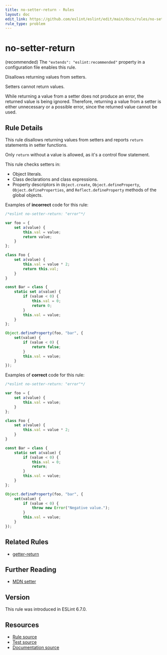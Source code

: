 ```yaml
---
title: no-setter-return - Rules
layout: doc
edit_link: https://github.com/eslint/eslint/edit/main/docs/rules/no-setter-return.md
rule_type: problem
---
```

<!-- Note: No pull requests accepted for this file. See README.md in the root directory for details. -->

# no-setter-return

(recommended) The `"extends": "eslint:recommended"` property in a configuration file enables this rule.

Disallows returning values from setters.

Setters cannot return values.

While returning a value from a setter does not produce an error, the returned value is being ignored. Therefore, returning a value from a setter is either unnecessary or a possible error, since the returned value cannot be used.

## Rule Details

This rule disallows returning values from setters and reports `return` statements in setter functions.

Only `return` without a value is allowed, as it's a control flow statement.

This rule checks setters in:

* Object literals.
* Class declarations and class expressions.
* Property descriptors in `Object.create`, `Object.defineProperty`, `Object.defineProperties`, and `Reflect.defineProperty` methods of the global objects.

Examples of **incorrect** code for this rule:

```js
/*eslint no-setter-return: "error"*/

var foo = {
    set a(value) {
        this.val = value;
        return value;
    }
};

class Foo {
    set a(value) {
        this.val = value * 2;
        return this.val;
    }
}

const Bar = class {
    static set a(value) {
        if (value < 0) {
            this.val = 0;
            return 0;
        }
        this.val = value;
    }
};

Object.defineProperty(foo, "bar", {
    set(value) {
        if (value < 0) {
            return false;
        }
        this.val = value;
    }
});
```

Examples of **correct** code for this rule:

```js
/*eslint no-setter-return: "error"*/

var foo = {
    set a(value) {
        this.val = value;
    }
};

class Foo {
    set a(value) {
        this.val = value * 2;
    }
}

const Bar = class {
    static set a(value) {
        if (value < 0) {
            this.val = 0;
            return;
        }
        this.val = value;
    }
};

Object.defineProperty(foo, "bar", {
    set(value) {
        if (value < 0) {
            throw new Error("Negative value.");
        }
        this.val = value;
    }
});
```

## Related Rules

* [getter-return](getter-return)

## Further Reading

* [MDN setter](https://developer.mozilla.org/en-US/docs/Web/JavaScript/Reference/Functions/set)

## Version

This rule was introduced in ESLint 6.7.0.

## Resources

* [Rule source](https://github.com/eslint/eslint/tree/HEAD/lib/rules/no-setter-return.js)
* [Test source](https://github.com/eslint/eslint/tree/HEAD/tests/lib/rules/no-setter-return.js)
* [Documentation source](https://github.com/eslint/eslint/tree/HEAD/docs/rules/no-setter-return.md)
